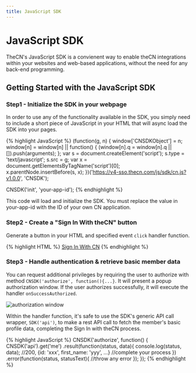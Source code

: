 ```yaml
---
title: JavaScript SDK
---
```


# JavaScript SDK
TheCN's JavaScript SDK is a convienent way to enable theCN integrations within your websites and web-based applications, without the need for any back-end programming. 

## Getting Started with the JavaScript SDK

### Step1 - Initialize the SDK in your webpage
In order to use any of the functionality available in the SDK, you simply need to include a short piece of JavaScript in your HTML that will async load the SDK into your pages.

{% highlight JavaScript %}
(function(g, n) {
    window['CNSDKObject'] = n;
    window[n] = window[n] || function() {
        (window[n].q = window[n].q ||[]).push(arguments);
    };
    var s = document.createElement('script');
    s.type = 'text/javascript';
    s.src = g;
    var x = document.getElementsByTagName('script')[0];
    x.parentNode.insertBefore(s, x);
})('https://v4-sso.thecn.com/js/sdk/cn.js?v1.0.0', 'CNSDK');

CNSDK('init', 'your-app-id');
{% endhighlight %}

This code will load and initialize the SDK. You must replace the value in your-app-id with the ID of your own CN application.

### Step2 - Create a "Sign In With theCN" button

Generate a button in your HTML and specified event `click` handler function.


{% highlight HTML %}
<a href="javascript:;" onclick="signInByCN();">Sign In With CN</a>
{% endhighlight %}

### Step3 - Handle authentication & retrieve basic member data
You can request additional privileges by requiring the user to authorize with method `CNSDK('authorize', function(){...}`. It will present a popup authorization window. If the user authorizes successfully, it will execute the handler `onSuccessAuthorized`.

![authorization window](/assets/authorize.png)

Within the handler function, it's safe to use the SDK's generic API call wrapper, `SDK('api')`, to make a rest API call to fetch the member's basic profile data, completing the Sign In with theCN process.


{% highlight JavaScript %}
CNSDK('authorize', function() {
      CNSDK('api').get('me')
            .result(function(status, data){
                console.log(status, data);
                //200, {id: 'xxx', first_name: 'yyy', ...}
                //complete your process
            })
            .error(function(status, statusText){
                //throw any error
            });
});
{% endhighlight %}